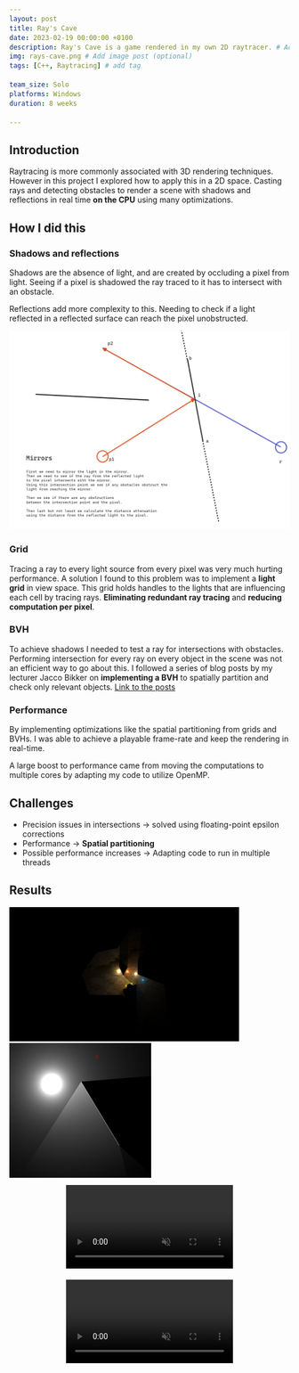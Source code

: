 ```yaml
---
layout: post
title: Ray's Cave
date: 2023-02-19 00:00:00 +0100
description: Ray's Cave is a game rendered in my own 2D raytracer. # Add post description (optional)
img: rays-cave.png # Add image post (optional)
tags: [C++, Raytracing] # add tag

team_size: Solo
platforms: Windows
duration: 8 weeks

---
```


## Introduction

Raytracing is more commonly associated with 3D rendering techniques. However in this project I explored how to apply this in a 2D space. Casting rays and detecting obstacles to render a scene with shadows and reflections in real time **on the CPU** using many optimizations.

## How I did this

### Shadows and reflections

Shadows are the absence of light, and are created by occluding a pixel from light. Seeing if a pixel is shadowed the ray traced to it has to intersect with an obstacle.

Reflections add more complexity to this. Needing to check if a light reflected in a reflected surface can reach the pixel unobstructed. 

![alt text](../assets/img/rays-cave-reflection-diagram.png)

### Grid

Tracing a ray to every light source from every pixel was very much hurting performance. A solution I found to this problem was to implement a **light grid** in view space. This grid holds handles to the lights that are influencing each cell by tracing rays. **Eliminating redundant ray tracing** and **reducing computation per pixel**.

### BVH

To achieve shadows I needed to test a ray for intersections with obstacles. Performing intersection for every ray on every object in the scene was not an efficient way to go about this. 
I followed a series of blog posts by my lecturer Jacco Bikker on **implementing a BVH** to spatially partition and check only relevant objects. [Link to the posts](https://jacco.ompf2.com/2022/04/13/how-to-build-a-bvh-part-1-basics/) 

### Performance

By implementing optimizations like the spatial partitioning from grids and BVHs. I was able to achieve a playable frame-rate and keep the rendering in real-time.

A large boost to performance came from moving the computations to multiple cores by adapting my code to utilize OpenMP.

## Challenges

- Precision issues in intersections -> solved using floating-point epsilon corrections
- Performance -> **Spatial partitioning**
- Possible performance increases -> Adapting code to run in multiple threads

## Results

<img src="../assets/img/rays-cave-render.png" max-width="100%" height="auto">

<img src="../assets/img/rays-cave-reflection.png" max-width="100%" height="auto">


<div class="post-video-container" style="display:flex; flex-direction: row; justify-content: center; align-items: center">
  <video max-width="100%" height="auto" muted autoplay loop style="margin:10px">
    <source src="../assets/vid/rays-cave.mp4" type="video/mp4">
  </video>
</div>


<div class="post-video-container" style="display:flex; flex-direction: row; justify-content: center; align-items: center">
  <video max-width="100%" height="auto" muted autoplay loop style="margin:10px">
    <source src="../assets/vid/rays-cave2.mp4" type="video/mp4">
  </video>
</div>


